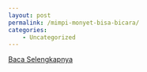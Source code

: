 ```yaml
---
layout: post
permalink: /mimpi-monyet-bisa-bicara/
categories:
    - Uncategorized
---
```


[Baca Selengkapnya](/10)